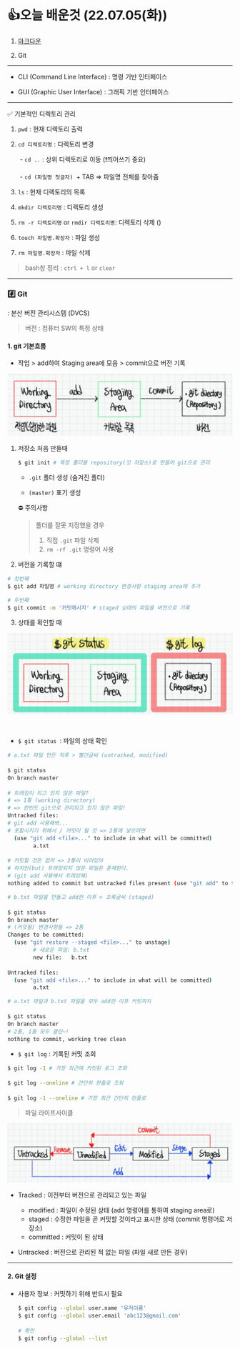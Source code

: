 # 	👍오늘 배운것 (22.07.05(화))

1. [마크다운](./markdown.md)

2. Git

   

---



- CLI (Command Line Interface) : 명령 기반 인터페이스

- GUI (Graphic User Interface) : 그래픽 기반 인터페이스

  

---



✅ 기본적인 디렉토리 관리

1. `pwd` : 현재 디렉토리 출력

2. `cd 디렉토리명` : 디렉토리 변경

   ​	- `cd ..` : 상위 디렉토리로 이동 (❗띄어쓰기 중요)

   ​	- `cd (파일명 첫글자) `+ TAB => 파일명 전체를 찾아줌

3.  `ls` : 현재 디렉토리의 목록

4.  `mkdir 디렉토리명` : 디렉토리 생성

5.  `rm -r 디렉토리명`  or `rmdir 디렉토리명`: 디렉토리 삭제 ()

6. `touch 파일명.확장자` : 파일 생성

7. `rm 파일명.확장자` : 파일 삭제

   

> bash창 정리 : `ctrl + l` or `clear`  



---



### #️⃣ Git

: 분산 버전 관리시스템 (DVCS)

> 버전 : 컴퓨터 SW의 특정 상태



#### 1. git 기본흐름

- 작업 > add하여 Staging area에 모음 > commit으로 버전 기록 

![1](TIL_220706.assets/KakaoTalk_20220706_110959410.jpg)



1. 저장소 처음 만들때

   ```bash
   $ git init # 특정 폴더를 repository(깃 저장소)로 만들어 git으로 관리
   ```

   - `.git` 폴더 생성 (숨겨진 폴더)

   - `(master)` 표기 생성 

     

   ⛔ 주의사항

   > 폴더를 잘못 지정했을 경우 
   >
   > 1. 직접 `.git` 파일 삭제 
   > 2. `rm -rf .git` 명령어 사용

   

2.  버전을 기록할 떄

   ```bash
   # 첫번째
   $ git add 파일명 # working directory 변경사항 staging area에 추가
   ```

   ```bash
   # 두번째
   $ git commit -m '커밋메시지' # staged 상태의 파일을 버전으로 기록
   ```
   
   
   
3.  상태를 확인할 때


![KakaoTalk_20220706_111804542](TIL_220706.assets/KakaoTalk_20220706_111804542.jpg)

​	

- `$ git status `:  파일의 상태 확인

```bash
# a.txt 파일 만든 직후 > 빨간글씨 (untracked, modified)

$ git status
On branch master

# 트래킹이 되고 있지 않은 파일?
# => 1통 (working directory)
# => 한번도 git으로 관리되고 있지 않은 파일!
Untracked files:
# git add 사용해봐...
# 포함시키기 위해서 / 커밋이 될 것 => 2통에 넣으려면
  (use "git add <file>..." to include in what will be committed)
        a.txt

# 커밋할 것은 없어 => 2통이 비어있어
# 하지만(but) 트래킹되지 않은 파일은 존재한다. 
# (git add 사용해서 트래킹해)
nothing added to commit but untracked files present (use "git add" to track)
```

```bash
# b.txt 파일을 만들고 add한 이후 > 초록글씨 (staged)

$ git status
On branch master
# (커밋될) 변경사항들 => 2통
Changes to be committed:
  (use "git restore --staged <file>..." to unstage)
  		# 새로운 파일: b.txt
        new file:   b.txt

Untracked files:
  (use "git add <file>..." to include in what will be committed)
        a.txt
```

````bash
# a.txt 파일과 b.txt 파일을 모두 add한 이후 커밋까지

$ git status
On branch master
# 2통, 1통 모두 클린~!
nothing to commit, working tree clean
````



- `$ git log` : 기록된 커밋 조회

```bash
$ git log -1 # 가장 최근에 커밋된 로그 조회

$ git log --oneline # 간단히 한줄로 조회

$ git log -1 --oneline # 가장 최근 간단히 한줄로
```



> 파일 라이프사이클

![KakaoTalk_20220706_114334903](TIL_220706.assets/KakaoTalk_20220706_114334903.jpg)

- Tracked : 이전부터 버전으로 관리되고 있는 파일
  - modified : 파일이 수정된 상태 (add 명령어를 통하여 staging area로)
  - staged : 수정한 파일을 곧 커밋할 것이라고 표시한 상태 (commit 명령어로 저장소) 
  - committed : 커밋이 된 상태

- Untracked : 버전으로 관리된 적 없는 파일 (파일 새로 만든 경우)



---



#### 2. Git 설정

- 사용자 정보 : 커밋하기 위해 반드시 필요

  ```bash
  $ git config --global user.name '유저이름'
  $ git config --global user.email 'abc123@gmail.com'
  
  # 확인
  $ git config --global --list
  ```
  
  
  
  











